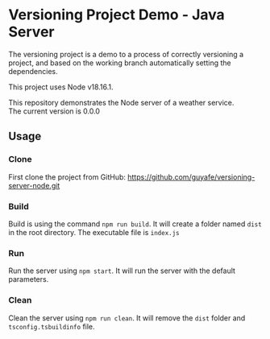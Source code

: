 # Versioning Project Demo - Java Server

The versioning project is a demo to a process of correctly versioning a project, and based on the working branch automatically setting the dependencies.

This project uses Node v18.16.1.

This repository demonstrates the Node server of a weather service.<br>
The current version is 0.0.0

## Usage

### Clone

First clone the project from GitHub: https://github.com/guyafe/versioning-server-node.git

### Build

Build is using the command `npm run build`. It will create a folder named `dist` in the root directory. The executable file is `index.js`

### Run

Run the server using `npm start`. It will run the server with the default parameters.

### Clean

Clean the server using `npm run clean`. It will remove the `dist` folder and `tsconfig.tsbuildinfo` file.